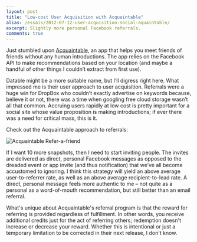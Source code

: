 ```yaml
---
layout: post
title: "Low-cost User Acquisition with Acquaintable"
alias: /essais/2012-07-12-user-acquisition-social-aquaintable/
excerpt: Slightly more personal Facebook referrals.
comments: true
---
```


Just stumbled upon [Acquaintable](http://www.crunchbase.com/organization/acquaintable), an app that helps you meet friends of friends without any human introductions. The app relies on the Facebook API to make recommendations based on your location (and maybe a handful of other things I couldn’t extract from first use).  

Datable might be a more suitable name, but I’ll digress right here.
What impressed me is their user approach to user acquisition. Referrals were a huge win for DropBox who couldn’t exactly advertise on keywords because, believe it or not, there was a time when googling free cloud storage wasn’t all that common. Accruing users rapidly at low cost is pretty important for a social site whose value proposition is making introductions; if ever there was a need for critical mass, this is it.  

Check out the Acquaintable approach to referrals:  

![Acquaintable Refer-a-friend](http://www.vincentbarr.com/assets/images/acquaintable.png)   


If I want 10 more snapshots, then I need to start inviting people. The invites are delivered as direct, personal Facebook messages as opposed to the dreaded event or app invite (and thus notification) that we’ve all become accustomed to ignoring. I think this strategy will yield an above average user-to-referrer rate, as well as an above average recipient-to-lead rate. A direct, personal message feels more authentic to me – not quite as a personal as a word-of-mouth recommendation, but still better than an email referral.  

What's unique about Acquaintable's referral program is that the reward for referring is provided regardless of fulfillment. In other words, you receive additional credits just for the act of referring others; redemption doesn't increase or decrease your reward. Whether this is intentional or just a temporary limitation to be corrected in their next release, I don't know.  

<a href="https://plus.google.com/+VincentBarr0?rel=author"></a>